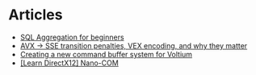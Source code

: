 # Articles

* [SQL Aggregation for beginners](SqlAggregate.md)
* [AVX -> SSE transition penalties, VEX encoding, and why they matter](VexTransitionPenalties.md)
* [Creating a new command buffer system for Voltium](command_buffer.md)
* [[Learn DirectX12] Nano-COM](learn-dx12/Nano-COM.md)
